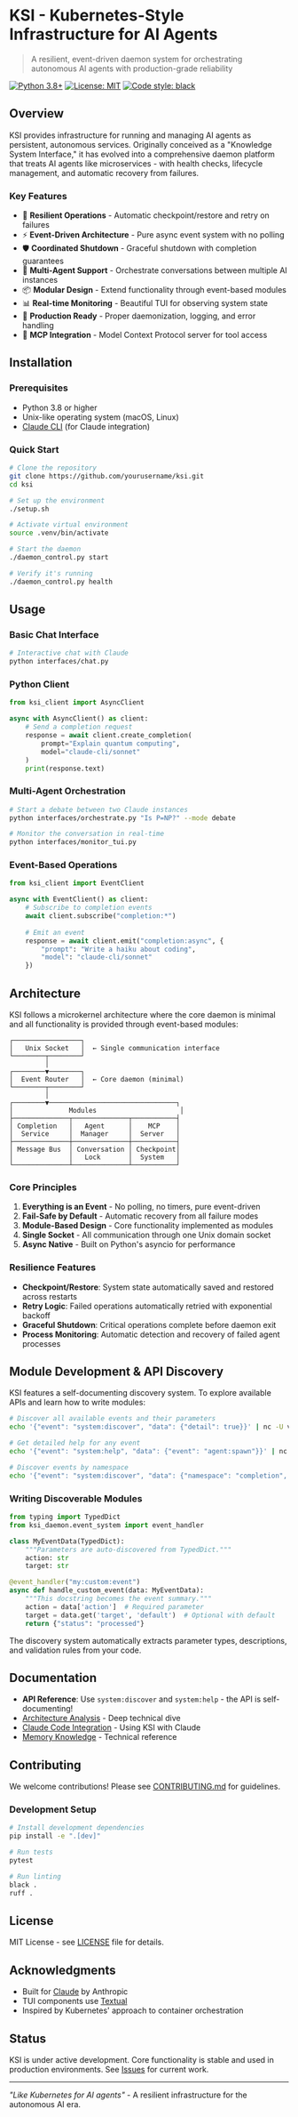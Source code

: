 # KSI - Kubernetes-Style Infrastructure for AI Agents

> A resilient, event-driven daemon system for orchestrating autonomous AI agents with production-grade reliability

[![Python 3.8+](https://img.shields.io/badge/python-3.8+-blue.svg)](https://www.python.org/downloads/)
[![License: MIT](https://img.shields.io/badge/License-MIT-yellow.svg)](https://opensource.org/licenses/MIT)
[![Code style: black](https://img.shields.io/badge/code%20style-black-000000.svg)](https://github.com/psf/black)

## Overview

KSI provides infrastructure for running and managing AI agents as persistent, autonomous services. Originally conceived as a "Knowledge System Interface," it has evolved into a comprehensive daemon platform that treats AI agents like microservices - with health checks, lifecycle management, and automatic recovery from failures.

### Key Features

- 🔄 **Resilient Operations** - Automatic checkpoint/restore and retry on failures
- ⚡ **Event-Driven Architecture** - Pure async event system with no polling
- 🛡️ **Coordinated Shutdown** - Graceful shutdown with completion guarantees
- 🤖 **Multi-Agent Support** - Orchestrate conversations between multiple AI instances
- 📦 **Modular Design** - Extend functionality through event-based modules
- 📊 **Real-time Monitoring** - Beautiful TUI for observing system state
- 🚀 **Production Ready** - Proper daemonization, logging, and error handling
- 🔧 **MCP Integration** - Model Context Protocol server for tool access

## Installation

### Prerequisites

- Python 3.8 or higher
- Unix-like operating system (macOS, Linux)
- [Claude CLI](https://docs.anthropic.com/en/docs/claude-cli) (for Claude integration)

### Quick Start

```bash
# Clone the repository
git clone https://github.com/yourusername/ksi.git
cd ksi

# Set up the environment
./setup.sh

# Activate virtual environment
source .venv/bin/activate

# Start the daemon
./daemon_control.py start

# Verify it's running
./daemon_control.py health
```

## Usage

### Basic Chat Interface

```bash
# Interactive chat with Claude
python interfaces/chat.py
```

### Python Client

```python
from ksi_client import AsyncClient

async with AsyncClient() as client:
    # Send a completion request
    response = await client.create_completion(
        prompt="Explain quantum computing",
        model="claude-cli/sonnet"
    )
    print(response.text)
```

### Multi-Agent Orchestration

```bash
# Start a debate between two Claude instances
python interfaces/orchestrate.py "Is P=NP?" --mode debate

# Monitor the conversation in real-time
python interfaces/monitor_tui.py
```

### Event-Based Operations

```python
from ksi_client import EventClient

async with EventClient() as client:
    # Subscribe to completion events
    await client.subscribe("completion:*")
    
    # Emit an event
    response = await client.emit("completion:async", {
        "prompt": "Write a haiku about coding",
        "model": "claude-cli/sonnet"
    })
```

## Architecture

KSI follows a microkernel architecture where the core daemon is minimal and all functionality is provided through event-based modules:

```
┌─────────────────┐
│   Unix Socket   │  ← Single communication interface
└────────┬────────┘
         │
┌────────▼────────┐
│  Event Router   │  ← Core daemon (minimal)
└────────┬────────┘
         │
┌────────▼────────────────────────────────┐
│              Modules                     │
├──────────────┬──────────────┬───────────┤
│ Completion   │   Agent      │    MCP    │
│  Service     │  Manager     │  Server   │
├──────────────┼──────────────┼───────────┤
│ Message Bus  │ Conversation │ Checkpoint│
│              │   Lock       │  System   │
└──────────────┴──────────────┴───────────┘
```

### Core Principles

1. **Everything is an Event** - No polling, no timers, pure event-driven
2. **Fail-Safe by Default** - Automatic recovery from all failure modes
3. **Module-Based Design** - Core functionality implemented as modules
4. **Single Socket** - All communication through one Unix domain socket
5. **Async Native** - Built on Python's asyncio for performance

### Resilience Features

- **Checkpoint/Restore**: System state automatically saved and restored across restarts
- **Retry Logic**: Failed operations automatically retried with exponential backoff
- **Graceful Shutdown**: Critical operations complete before daemon exit
- **Process Monitoring**: Automatic detection and recovery of failed agent processes

## Module Development & API Discovery

KSI features a self-documenting discovery system. To explore available APIs and learn how to write modules:

```bash
# Discover all available events and their parameters
echo '{"event": "system:discover", "data": {"detail": true}}' | nc -U var/run/daemon.sock | jq

# Get detailed help for any event
echo '{"event": "system:help", "data": {"event": "agent:spawn"}}' | nc -U var/run/daemon.sock | jq

# Discover events by namespace
echo '{"event": "system:discover", "data": {"namespace": "completion", "detail": true}}' | nc -U var/run/daemon.sock | jq
```

### Writing Discoverable Modules

```python
from typing import TypedDict
from ksi_daemon.event_system import event_handler

class MyEventData(TypedDict):
    """Parameters are auto-discovered from TypedDict."""
    action: str
    target: str

@event_handler("my:custom:event")
async def handle_custom_event(data: MyEventData):
    """This docstring becomes the event summary."""
    action = data['action']  # Required parameter
    target = data.get('target', 'default')  # Optional with default
    return {"status": "processed"}
```

The discovery system automatically extracts parameter types, descriptions, and validation rules from your code.

## Documentation

- **API Reference**: Use `system:discover` and `system:help` - the API is self-documenting!
- [Architecture Analysis](docs/ksi_architecture_analysis.md) - Deep technical dive
- [Claude Code Integration](ksi_claude_code/docs/CLAUDE_CODE_KSI_MANUAL.md) - Using KSI with Claude
- [Memory Knowledge](memory/claude_code/project_knowledge.md) - Technical reference

## Contributing

We welcome contributions! Please see [CONTRIBUTING.md](CONTRIBUTING.md) for guidelines.

### Development Setup

```bash
# Install development dependencies
pip install -e ".[dev]"

# Run tests
pytest

# Run linting
black .
ruff .
```

## License

MIT License - see [LICENSE](LICENSE) file for details.

## Acknowledgments

- Built for [Claude](https://claude.ai) by Anthropic
- TUI components use [Textual](https://textual.textualize.io/)
- Inspired by Kubernetes' approach to container orchestration

## Status

KSI is under active development. Core functionality is stable and used in production environments. See [Issues](https://github.com/yourusername/ksi/issues) for current work.

---
*"Like Kubernetes for AI agents"* - A resilient infrastructure for the autonomous AI era.